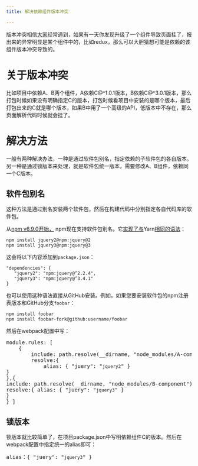 ```yaml
---
title: 解决依赖组件版本冲突

---
```

版本冲突相信[大家](https://www.w3cdoc.com)经常遇到，如果有一天你发现升级了一个组件导致页面挂了，报出来的异常明显是某个组件中的，比如redux，那么可以大胆猜想可能是依赖的该组件版本冲突导致的。

# 关于版本冲突

比如项目中依赖A、B两个组件，A依赖C@^1.0.1版本，B依赖C@^3.0.1版本，那么打包时候如果没有明确指定C的版本，打包时候看项目中安装的是哪个版本，最后打包出来的C就是哪个版本，如果B中用了一个高级的API，低版本中不存在，那么页面解析代码时候就会挂了。

# 解决方法

一般有两种解决办法，一种是通过软件包别名，指定依赖的子软件包的各自版本。另一种是通过锁版本来处理，就是软件包统一版本，需要修改A、B组件，依赖同一个C版本。

## 软件包别名

这种方法是通过别名安装两个软件包，然后在构建代码中分别指定各自代码库的软件包。

从<a href="https://github.com/npm/cli/releases/tag/v6.9.0" rel="nofollow noreferrer">npm v6.9.0开始，</a> npm现在支持软件包别名。它<a href="https://github.com/npm/rfcs/blob/latest/implemented/0001-package-aliases.md#detailed-explanation" rel="nofollow noreferrer">实现了与</a>Yarn<a href="https://github.com/npm/rfcs/blob/latest/implemented/0001-package-aliases.md#detailed-explanation" rel="nofollow noreferrer">相同的语法</a>：

    npm install jquery2@npm:jquery@2
    npm install jquery3@npm:jquery@3

这会将以下内容添加到`package.json`：

    "dependencies": {
       "jquery2": "npm:jquery@^2.2.4",
       "jquery3": "npm:jquery@^3.4.1"
    }

也可以使用这种语法直接从GitHub安装。例如，如果您要安装软件包的npm注册表版本和GitHub分支`foobar`：

    npm install foobar
    npm install foobar-fork@github:username/foobar

然后在webpack配置中写：

<pre>module.rules: [
    {
        include: path.resolve(__dirname, "node_modules/A-component"),
        resolve:{
            alias: { "juery": "<code>jquery2</code>" }
}
},{
include: path.resolve(__dirname, "node_modules/B-component"),
resolve:{ alias: { "juery": "<code>jquery3</code>" }
}
} ]</pre>

## 锁版本

锁版本就比较简单了，在项目package.json中写明依赖组件C的版本。然后在webpack配置中指定统一的alias即可：

<pre>alias：{ "juery": "<code>jquery3</code>" }</pre>

